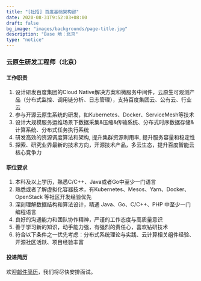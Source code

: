 ```yaml
---
title: "[社招] 百度基础架构部"
date: 2020-08-31T9:52:03+08:00
draft: false
bg_image: "images/backgrounds/page-title.jpg"
description: "Base 地：北京"
type: "notice"
---
```


### 云原生研发工程师（北京）

#### 工作职责

1. 设计研发百度集团的Cloud Native解决方案和微服务中间件，云原生可观测产品（分布式监控、调用链分析、日志管理），支持百度集团云、公有云、行业云
2. 参与开源云原生系统的研发，如Kubernetes、Docker、ServiceMesh等技术
3. 设计大规模服务运维场景下数据采集&压缩&传输系统、分布式时序数据存储&计算系统、分布式任务执行系统
4. 研发高效的资源调度算法和架构, 提升集群资源利用率, 提升服务容量和稳定性
5. 探索、研究业界最新的技术方向，开源技术产品，多云生态，提升百度智能云核心竞争力

#### 职位要求

1. 本科及以上学历，熟悉C/C++、Java或者Go中至少一门语言
2. 熟悉或者了解虚拟化容器技术，有Kubernetes、Mesos、Yarn、Docker、OpenStack 等社区开发经验优先
3. 深刻理解数据结构和算法设计，精通 Java、Go、C/C++、PHP 中至少一门编程语言
4. 良好的沟通能力和团队协作精神，严谨的工作态度与高质量意识
5. 善于学习新的知识，动手能力强，有强烈的责任心，喜欢钻研技术
6. 符合以下条件之一优先考虑：分布式系统理论与实践、云计算相关组件经验、开源社区活跃、项目经验丰富


#### 投递简历

欢迎[邮件简历](mailto:luoguangming@baidu.com)，我们将尽快安排面试。

